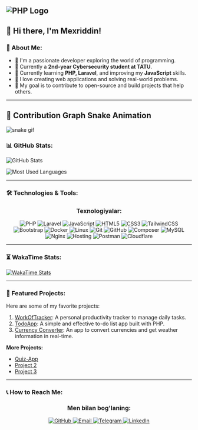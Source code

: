 ## ![PHP Logo](https://upload.wikimedia.org/wikipedia/commons/2/27/PHP-logo.svg)

## 🌟 Hi there, I'm Mexriddin!

### 🌟 About Me:
- 🌟 I'm a passionate developer exploring the world of programming.
- 🌟 Currently a **2nd-year Cybersecurity student at TATU**.
- 🌟 Currently learning **PHP, Laravel**, and improving my **JavaScript** skills.
- 🌟 I love creating web applications and solving real-world problems.
- 🌟 My goal is to contribute to open-source and build projects that help others.



---


## 🐍 Contribution Graph Snake Animation
  
![snake gif](https://raw.githubusercontent.com/MexriddinDev/MexriddinDev/output/snake.svg)



### 📊 GitHub Stats:
![GitHub Stats](https://github-readme-stats.vercel.app/api?username=MexriddinDev&show_icons=true&theme=radical)

![Most Used Languages](https://github-readme-stats.vercel.app/api/top-langs/?username=MexriddinDev&layout=compact&theme=dark)

---

### 🛠 Technologies & Tools:
<div align="center">
  <h3>Texnologiyalar:</h3>
  <p>
    <img src="https://img.shields.io/badge/PHP-777BB4?style=for-the-badge&logo=php&logoColor=white" alt="PHP">
    <img src="https://img.shields.io/badge/Laravel-FF2D20?style=for-the-badge&logo=laravel&logoColor=white" alt="Laravel">
    <img src="https://img.shields.io/badge/JavaScript-F7DF1E?style=for-the-badge&logo=javascript&logoColor=black" alt="JavaScript">
    <img src="https://img.shields.io/badge/HTML5-E34F26?style=for-the-badge&logo=html5&logoColor=white" alt="HTML5">
    <img src="https://img.shields.io/badge/CSS3-1572B6?style=for-the-badge&logo=css3&logoColor=white" alt="CSS3">
    <img src="https://img.shields.io/badge/TailwindCSS-38B2AC?style=for-the-badge&logo=tailwind-css&logoColor=white" alt="TailwindCSS">
    <img src="https://img.shields.io/badge/Bootstrap-563D7C?style=for-the-badge&logo=bootstrap&logoColor=white" alt="Bootstrap">
    <img src="https://img.shields.io/badge/Docker-2496ED?style=for-the-badge&logo=docker&logoColor=white" alt="Docker">
    <img src="https://img.shields.io/badge/Linux-FCC624?style=for-the-badge&logo=linux&logoColor=black" alt="Linux">
    <img src="https://img.shields.io/badge/Git-F05032?style=for-the-badge&logo=git&logoColor=white" alt="Git">
    <img src="https://img.shields.io/badge/GitHub-181717?style=for-the-badge&logo=github&logoColor=white" alt="GitHub">
    <img src="https://img.shields.io/badge/Composer-885630?style=for-the-badge&logo=composer&logoColor=white" alt="Composer">
    <img src="https://img.shields.io/badge/MySQL-4479A1?style=for-the-badge&logo=mysql&logoColor=white" alt="MySQL">
    <img src="https://img.shields.io/badge/Nginx-269539?style=for-the-badge&logo=nginx&logoColor=white" alt="Nginx">
    <img src="https://img.shields.io/badge/Hosting-FF9900?style=for-the-badge&logo=google-cloud&logoColor=white" alt="Hosting">
    <img src="https://img.shields.io/badge/Postman-FF6C37?style=for-the-badge&logo=postman&logoColor=white" alt="Postman">
    <img src="https://img.shields.io/badge/Cloudflare-F38020?style=for-the-badge&logo=cloudflare&logoColor=white" alt="Cloudflare">
  </p>
</div>




---


### ⏳ WakaTime Stats:
<p align="left">
  <a href="https://wakatime.com/@d362e131-89b3-42c3-b6bb-d37ff5d3c9cf">
    <img src="https://github-readme-stats.vercel.app/api/wakatime?username=d362e131-89b3-42c3-b6bb-d37ff5d3c9cf&theme=dark&layout=compact" alt="WakaTime Stats" />
  </a>
</p>


---

### 🌟 Featured Projects:
Here are some of my favorite projects:
1. [WorkOfTracker](https://github.com/MexriddinDev/WorkOfTracker): A personal productivity tracker to manage daily tasks.
2. [TodoApp](https://github.com/MexriddinDev/TodoApp): A simple and effective to-do list app built with PHP.
3. [Currency Converter](https://github.com/MexriddinDev/CurrencyConverter): An app to convert currencies and get weather information in real-time.

**More Projects:**
- [Quiz-App](http://mexridub.beget.tech/)
- [Project 2](https://github.com/MexriddinDev/Project2)
- [Project 3](https://github.com/MexriddinDev/Project3)

---

### 📞 How to Reach Me:
<div align="center">
  <h3>Men bilan bog'laning:</h3>
  <a href="https://github.com/MexriddinDev" target="_blank">
    <img src="https://img.shields.io/badge/GitHub-181717?style=for-the-badge&logo=github&logoColor=white" alt="GitHub">
  </a>
  <a href="mailto:mexriddinnuriddinovv@gmail.com" target="_blank">
    <img src="https://img.shields.io/badge/Email-D14836?style=for-the-badge&logo=gmail&logoColor=white" alt="Email">
  </a>
  <a href="https://t.me/Nuriddinov_Mexriddin" target="_blank">
    <img src="https://img.shields.io/badge/Telegram-26A5E4?style=for-the-badge&logo=telegram&logoColor=white" alt="Telegram">
  </a>
  <a href="https://www.linkedin.com/in/mexriddin-nuriddinov/" target="_blank">
    <img src="https://img.shields.io/badge/LinkedIn-0077B5?style=for-the-badge&logo=linkedin&logoColor=white" alt="LinkedIn">
  </a>
</div>

